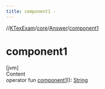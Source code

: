 ```yaml
---
title: component1 -
---
```

//[KTexExam](../../index.md)/[core](../index.md)/[Answer](index.md)/[component1](component1.md)



# component1  
[jvm]  
Content  
operator fun [component1](component1.md)(): [String](https://kotlinlang.org/api/latest/jvm/stdlib/kotlin/-string/index.html)  



